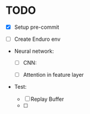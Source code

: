 # **TODO**

- [x] Setup pre-commit

- [ ] Create Enduro env

- Neural network:

    - [ ] CNN:

    - [ ] Attention in feature layer

- Test:
    - [ ] Replay Buffer
    - [ ]
